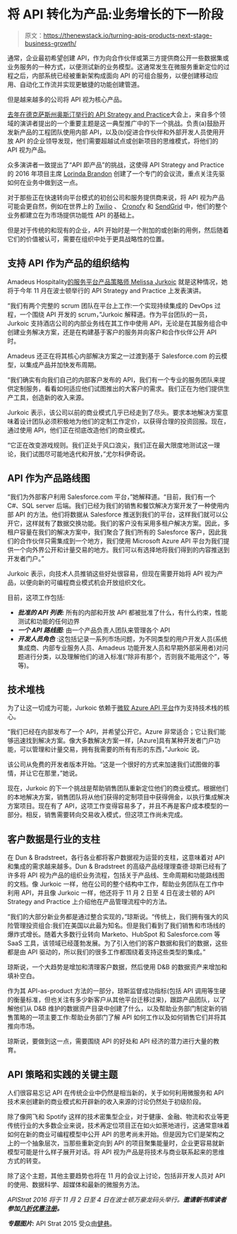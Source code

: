 # 将 API 转化为产品:业务增长的下一阶段

> 原文：<https://thenewstack.io/turning-apis-products-next-stage-business-growth/>

通常，企业最初希望创建 API，作为向合作伙伴或第三方提供商公开一些数据集或业务服务的一种方式，以便测试新的业务模型。这通常发生在微服务重新定位的过程之后，内部系统已经被重新架构成面向 API 的可组合服务，以便创建移动应用、自动化工作流并实现更敏捷的功能创建管道。

但是越来越多的公司将 API 视为核心产品。

[去年在德克萨斯州奥斯汀举行的 API Strategy and Practice](https://thenewstack.io/importance-apis-container-age/)大会上，来自多个领域的演讲者提出的一个重要主题是这一典型推广中的下一个挑战。负责(a)鼓励开发新产品的工程团队使用内部 API，以及(b)促进合作伙伴和外部开发人员使用开放 API 的企业领导发现，他们需要超越试点或创新项目的思维模式，将他们的 API 视为产品。

众多演讲者一致提出了“API 即产品”的挑战，这使得 API Strategy and Practice 的 2016 年项目主席 [Lorinda Brandon](https://twitter.com/lindybrandon) 创建了一个专门的会议流，重点关注先驱如何在业务中做到这一点。

对于那些正在快速转向平台模式的初创公司和服务提供商来说，将 API 视为产品可能会更自然，例如在世界上的 [Twilio](https://www.twilio.com/) 、 [Cronofy](https://www.cronofy.com/) 和 [SendGrid](https://sendgrid.com/) 中，他们的整个业务都建立在为市场提供功能性 API 的基础上。

但是对于传统的和现有的企业，API 开始时是一个附加的或创新的用例，然后随着它们的价值被认可，需要在组织中处于更具战略性的位置。

## 支持 API 作为产品的组织结构

Amadeus Hospitality[的服务平台产品策略师 Melissa Jurkoic](http://www.amadeus.com/web/amadeus/en_1A-corporate/Amadeus-Home/1319560218660-Page-AMAD_HomePpal) 就是这种情况，她将于今年 11 月在波士顿举行的 API Strategy and Practice 上发表演讲。

“我们有两个完整的 scrum 团队在平台上工作:一个实现持续集成的 DevOps 过程，一个围绕 API 开发的 scrum，”Jurkoic 解释道。作为平台团队的一员，Jurkoic 支持酒店公司的内部业务线在其工作中使用 API，无论是在其服务组合中创建业务解决方案，还是在构建基于客户的服务并向客户和合作伙伴公开 API 时。

Amadeus 还正在将其核心内部解决方案之一过渡到基于 Salesforce.com 的云模型，以集成产品并加快发布周期。

“我们确实有向我们自己的内部客户发布的 API，我们有一个专业的服务团队来提供定制服务，看看如何适应他们试图推出的大客户的需求。我们正在为他们提供生产工具，创造新的收入来源。

Jurkoic 表示，该公司以前的商业模式几乎已经走到了尽头。要求本地解决方案意味着设计团队必须积极地为他们的定制工作定价，以获得合理的投资回报。现在，通过使用 API，他们正在彻底改造他们的商业模式。

“它正在改变游戏规则。我们正处于风口浪尖，我们正在最大限度地测试这一理论，我们试图尽可能地迭代和开放，”尤尔科伊奇说。

## API 作为产品路线图

“我们为外部客户利用 Salesforce.com 平台，”她解释道。“目前，我们有一个 C#、SQL server 后端。我们已经为我们的销售和餐饮解决方案开发了一种使用内部 API 的方法。他们将数据从 Salesforce 推送到我们的平台，这样我们就可以公开它，这样就有了数据交换功能。我们的客户没有采用多租户解决方案。因此，多租户容量在我们的解决方案中，我们聚合了我们所有的 Salesforce 客户，因此我们的合作伙伴只需集成到一个地方，我们使用 Microsoft Azure API 平台为我们提供一个向外界公开和计量交易的地方。我们可以有选择地将我们得到的内容推送到开发者门户。”

Jurkoic 表示，向技术人员推销这些好处很容易，但现在需要开始将 API 视为产品，以便向新的可编程商业模式机会开放组织文化。

目前，这项工作包括:

*   ***批准的 API 列表:*** 所有的内部和开放 API 都被批准了什么，有什么约束，性能测试和功能的任何边界
*   ***一个 API 路线图:*** 由一个产品负责人团队来管理各个 API
*   ***开发人员角色*** :这包括记录一系列市场问题，为不同类型的用户开发人员(系统集成商、内部专业服务人员、Amadeus 功能开发人员和早期外部采用者)对问题进行分类，以及理解他们的进入标准(“除非有那个，否则我不能用这个”，等等)。

## 技术堆栈

为了让这一切成为可能，Jurkoic 依赖于[微软 Azure API 平台](https://azure.microsoft.com/en-us/services/api-management/)作为支持技术栈的核心。

“我们已经在内部发布了一个 API，并希望公开它。Azure 非常适合；它让我们能够迅速找到解决方案。像大多数解决方案一样，[Azure]具有某种开发者门户功能，可以管理和计量交易，拥有我需要的所有有形的东西，”Jurkoic 说。

该公司从免费的开发者版本开始。“这是一个很好的方式来加速我们试图做的事情，并让它在那里，”她说。

现在，Jurkoic 的下一个挑战是帮助销售团队重新定位他们的商业模式。根据他们的本地解决方案，销售团队将从他们获得的定制项目中获得佣金，以执行集成解决方案项目。现在有了 API，这项工作变得容易多了，并且不再是客户成本模型的一部分。相反，销售需要转向交易收入模式，但这项工作尚未完成。

## 客户数据是行业的支柱

在 Dun & Bradstreet，各行各业都将客户数据视为运营的支柱，这意味着对 API 和集成的需求越来越多。Dun & Bradstreet 的高级产品经理理查德·琼斯已经有了许多将 API 视为产品的组织业务流程，包括关于产品线、生命周期和功能路线图的文档。像 Jurkoic 一样，他在公司的整个结构中工作，帮助业务团队在工作中利用 API，并且像 Jurkoic 一样，他还将于 11 月 2 日至 4 日在波士顿的 API Strategy and Practice 上介绍他在产品管理流程中的方法。

“我们的大部分新业务都是通过整合实现的，”琼斯说。“传统上，我们拥有强大的风险管理投资组合:我们在美国以此最为知名。但是我们看到了我们销售和市场线的爆炸式增长。随着大多数行业转向 Marketo、HubSpot 和 Salesforce.com 等 SaaS 工具，该领域已经蓬勃发展。为了引入他们的客户数据和我们的数据，这些都是由 API 驱动的，所以我们的很多工作都围绕着支持这些类型的集成。”

琼斯说，一个大趋势是增加和清理客户数据，然后使用 D&B 的数据资产来增加和填补空白。

作为其 API-as-product 方法的一部分，琼斯监督成功指标(包括 API 调用等生硬的衡量标准，但也关注有多少新客户从其他平台迁移过来)，跟踪产品团队，以了解他们从 D&B 维护的数据资产目录中创建了什么，以及帮助业务部门制定新的销售策略的一项主要工作:帮助业务部门了解 API 如何工作以及如何销售它们并将其推向市场。

琼斯说，要做到这一点，需要围绕 API 的好处和 API 经济的潜力进行大量的教育。

## API 策略和实践的关键主题

人们很容易忘记 API 在传统企业中仍然是相当新的，关于如何利用微服务和 API 技术来创建新的商业模式和开辟新的收入来源的讨论仍然处于初级阶段。

除了像网飞和 Spotify 这样的技术密集型企业，对于健康、金融、物流和农业等更传统行业的大多数企业来说，技术再定位项目正在如火如荼地进行，这通常意味着如何在新的商业可编程模型中公开 API 的思考尚未开始。但是因为它们是架构之上的一个抽象层次，当那些重新定向到 API 的项目聚集能量时，企业更容易就新模型可能是什么样子展开对话。将 API 视为产品是将技术与商业联系起来的思维方式的转变。

除了这个主题，其他主要趋势也将在 11 月的会议上讨论，包括非开发人员对 API 的使用、数据科学、超媒体和最新的微服务方法。

*APIStrat 2016 将于 11 月 2 日至 4 日在波士顿万豪龙码头举行。**邀请新书库读者参加[八折优惠注册](http://www.eventbrite.com/e/api-strategy-and-practice-conference-2016-tickets-24976293767?discount=NSTK20)。***

***专题图片:*** API Strat 2015 受众由[健巷](http://apievangelist.com/)。

<svg xmlns:xlink="http://www.w3.org/1999/xlink" viewBox="0 0 68 31" version="1.1"><title>Group</title> <desc>Created with Sketch.</desc></svg>